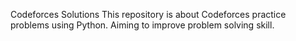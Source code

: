 Codeforces Solutions
This repository is about Codeforces practice problems using Python.
Aiming to improve problem solving skill.
